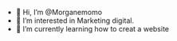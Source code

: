 - 👋 Hi, I’m @Morganemomo
- 👀 I’m interested in Marketing digital.
- 🌱 I’m currently learning how to creat a website

<!---
Morganemomo/Morganemomo is a ✨ special ✨ repository because its `README.md` (this file) appears on your GitHub profile.
You can click the Preview link to take a look at your changes.
--->
